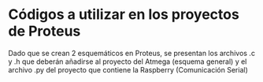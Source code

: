 # Códigos a utilizar en los proyectos de Proteus

Dado que se crean 2 esquemáticos en Proteus, se presentan los archivos .c y .h que deberán añadirse al proyecto del Atmega (esquema general) 
y el archivo .py del proyecto que contiene la Raspberry (Comunicación Serial)
